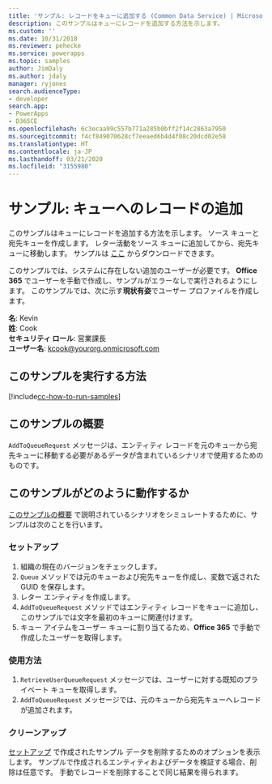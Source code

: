 ```yaml
---
title: 'サンプル: レコードをキューに追加する (Common Data Service) | Microsoft Docs'
description: このサンプルはキューにレコードを追加する方法を示します。
ms.custom: ''
ms.date: 10/31/2018
ms.reviewer: pehecke
ms.service: powerapps
ms.topic: samples
author: JimDaly
ms.author: jdaly
manager: ryjones
search.audienceType:
- developer
search.app:
- PowerApps
- D365CE
ms.openlocfilehash: 6c3ecaa99c557b771a285b0bff2f14c2863a7950
ms.sourcegitcommit: f4cf849070628cf7eeaed6b4d4f08c20dcd02e58
ms.translationtype: HT
ms.contentlocale: ja-JP
ms.lasthandoff: 03/21/2020
ms.locfileid: "3155980"
---
```

# <a name="sample-add-a-record-to-a-queue"></a>サンプル: キューへのレコードの追加

このサンプルはキューにレコードを追加する方法を示します。 ソース キューと宛先キューを作成します。 レター活動をソース キューに追加してから、宛先キューに移動します。 サンプルは [ここ](https://github.com/Microsoft/PowerApps-Samples/tree/master/cds/orgsvc/C%23/RecordToQueue) からダウンロードできます。

このサンプルでは、システムに存在しない追加のユーザーが必要です。 **Office 365** でユーザーを手動で作成し、サンプルがエラーなしで実行されるようにします。 このサンプルでは、次に示す**現状有姿**でユーザー プロファイルを作成します。 

**名**: Kevin<br/>
**姓**: Cook<br/>
**セキュリティ ロール**: 営業課長<br/>
**ユーザー名**: kcook@yourorg.onmicrosoft.com<br/>

## <a name="how-to-run-this-sample"></a>このサンプルを実行する方法

[!include[cc-how-to-run-samples](../../includes/cc-how-to-run-samples.md)]

## <a name="what-this-sample-does"></a>このサンプルの概要

`AddToQueueRequest` メッセージは、エンティティ レコードを元のキューから宛先キューに移動する必要があるデータが含まれているシナリオで使用するためのものです。

## <a name="how-this-sample-works"></a>このサンプルがどのように動作するか

[このサンプルの概要](#what-this-sample-does) で説明されているシナリオをシミュレートするために、サンプルは次のことを行います。

### <a name="setup"></a>セットアップ

1. 組織の現在のバージョンをチェックします。
2. `Queue` メソッドでは元のキューおよび宛先キューを作成し、変数で返された GUID を保存します。
3. レター エンティティを作成します。
4. `AddToQueueRequest` メソッドではエンティティ レコードをキューに追加し、このサンプルでは文字を最初のキューに関連付けます。
5. キュー アイテムをユーザー キューに割り当てるため、**Office 365** で手動で作成したユーザーを取得します。

### <a name="demonstrate"></a>使用方法

1. `RetrieveUserQueueRequest` メッセージでは、ユーザーに対する既知のプライベート キューを取得します。
2. `AddToQueueRequest` メッセージでは、元のキューから宛先キューへレコードが追加されます。

### <a name="clean-up"></a>クリーンアップ

[セットアップ](#setup) で作成されたサンプル データを削除するためのオプションを表示します。 サンプルで作成されるエンティティおよびデータを検証する場合、削除は任意です。 手動でレコードを削除することで同じ結果を得られます。
